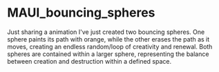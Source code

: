# MAUI_bouncing_spheres
Just sharing a animation I've just created two bouncing spheres. One sphere paints its path with orange, while the other erases the path as it moves, creating an endless random/loop of creativity and renewal. Both spheres are contained within a larger sphere, representing the balance between creation and destruction within a defined space.
